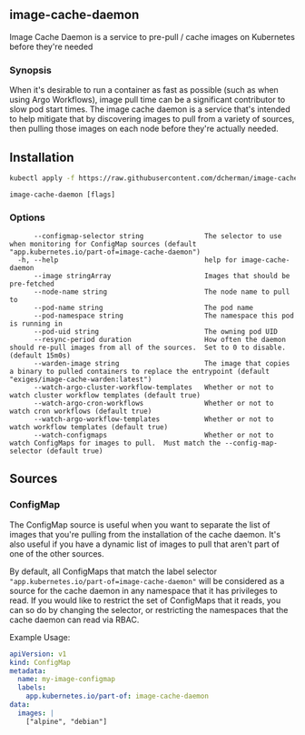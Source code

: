 ## image-cache-daemon

Image Cache Daemon is a service to pre-pull / cache images on Kubernetes before they're needed

### Synopsis

When it's desirable to run a container as fast as possible (such as when using Argo Workflows), image pull
time can be a significant contributor to slow pod start times.  The image cache daemon is a service that's intended to help
mitigate that by discovering images to pull from a variety of sources, then pulling those images on each node before they're
actually needed.

## Installation

```bash
kubectl apply -f https://raw.githubusercontent.com/dcherman/image-cache-daemon/master/manifests/install.yaml -n image-cache-daemon
```

```
image-cache-daemon [flags]
```

### Options

```
      --configmap-selector string               The selector to use when monitoring for ConfigMap sources (default "app.kubernetes.io/part-of=image-cache-daemon")
  -h, --help                                    help for image-cache-daemon
      --image stringArray                       Images that should be pre-fetched
      --node-name string                        The node name to pull to
      --pod-name string                         The pod name
      --pod-namespace string                    The namespace this pod is running in
      --pod-uid string                          The owning pod UID
      --resync-period duration                  How often the daemon should re-pull images from all of the sources.  Set to 0 to disable. (default 15m0s)
      --warden-image string                     The image that copies a binary to pulled containers to replace the entrypoint (default "exiges/image-cache-warden:latest")
      --watch-argo-cluster-workflow-templates   Whether or not to watch cluster workflow templates (default true)
      --watch-argo-cron-workflows               Whether or not to watch cron workflows (default true)
      --watch-argo-workflow-templates           Whether or not to watch workflow templates (default true)
      --watch-configmaps                        Whether or not to watch ConfigMaps for images to pull.  Must match the --config-map-selector (default true)
```

## Sources

### ConfigMap

The ConfigMap source is useful when you want to separate the list of images that you're pulling from the installation of the cache daemon.  It's also useful if you have a dynamic list
of images to pull that aren't part of one of the other sources.

By default, all ConfigMaps that match the label selector `"app.kubernetes.io/part-of=image-cache-daemon"` will be considered as a source for the cache daemon in any namespace that it has privileges to read.  If you would like to restrict the set of ConfigMaps that it reads, you can so do by changing the selector, or restricting the namespaces that the cache daemon can read via RBAC.

Example Usage:

```yaml
apiVersion: v1
kind: ConfigMap
metadata:
  name: my-image-configmap
  labels:
    app.kubernetes.io/part-of: image-cache-daemon
data:
  images: |
    ["alpine", "debian"]
```